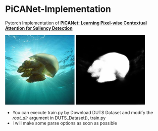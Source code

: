 # PiCANet-Implementation
Pytorch Implementation of [**PiCANet: Learning Pixel-wise Contextual Attention for Saliency Detection**](https://arxiv.org/abs/1708.06433)

![input image](/input.png)
![target_image](/mask.png)

* You can execute train.py by Download DUTS Dataset and modify the _root_dir_ argument in DUTS_Dataset(), train.py
* I will make some parse options as soon as possible
